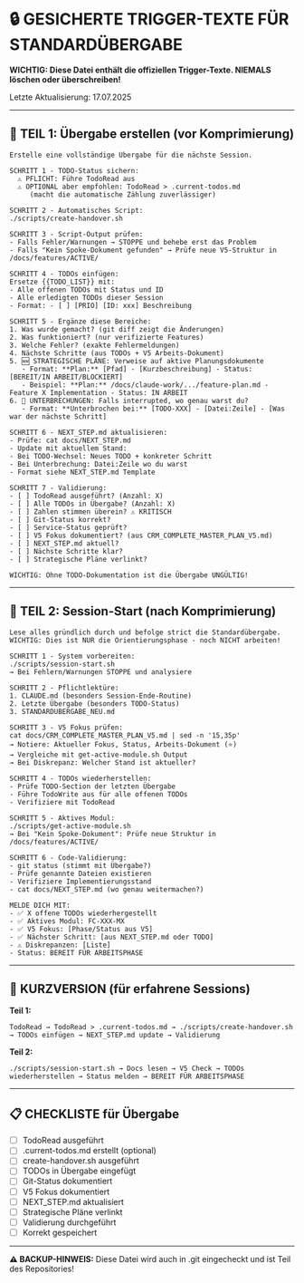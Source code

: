 # 🔒 GESICHERTE TRIGGER-TEXTE FÜR STANDARDÜBERGABE

**WICHTIG: Diese Datei enthält die offiziellen Trigger-Texte. NIEMALS löschen oder überschreiben!**

Letzte Aktualisierung: 17.07.2025

---

## 📝 TEIL 1: Übergabe erstellen (vor Komprimierung)

```
Erstelle eine vollständige Übergabe für die nächste Session.

SCHRITT 1 - TODO-Status sichern:
  ⚠️ PFLICHT: Führe TodoRead aus
  ⚠️ OPTIONAL aber empfohlen: TodoRead > .current-todos.md
     (macht die automatische Zählung zuverlässiger)

SCHRITT 2 - Automatisches Script:
./scripts/create-handover.sh

SCHRITT 3 - Script-Output prüfen:
- Falls Fehler/Warnungen → STOPPE und behebe erst das Problem
- Falls "Kein Spoke-Dokument gefunden" → Prüfe neue V5-Struktur in /docs/features/ACTIVE/

SCHRITT 4 - TODOs einfügen:
Ersetze {{TODO_LIST}} mit:
- Alle offenen TODOs mit Status und ID
- Alle erledigten TODOs dieser Session
- Format: - [ ] [PRIO] [ID: xxx] Beschreibung

SCHRITT 5 - Ergänze diese Bereiche:
1. Was wurde gemacht? (git diff zeigt die Änderungen)
2. Was funktioniert? (nur verifizierte Features)
3. Welche Fehler? (exakte Fehlermeldungen)
4. Nächste Schritte (aus TODOs + V5 Arbeits-Dokument)
5. 🆕 STRATEGISCHE PLÄNE: Verweise auf aktive Planungsdokumente
   - Format: **Plan:** [Pfad] - [Kurzbeschreibung] - Status: [BEREIT/IN ARBEIT/BLOCKIERT]
   - Beispiel: **Plan:** /docs/claude-work/.../feature-plan.md - Feature X Implementation - Status: IN ARBEIT
6. 🚨 UNTERBRECHUNGEN: Falls interrupted, wo genau warst du?
   - Format: **Unterbrochen bei:** [TODO-XXX] - [Datei:Zeile] - [Was war der nächste Schritt]

SCHRITT 6 - NEXT_STEP.md aktualisieren:
- Prüfe: cat docs/NEXT_STEP.md
- Update mit aktuellem Stand:
- Bei TODO-Wechsel: Neues TODO + konkreter Schritt
- Bei Unterbrechung: Datei:Zeile wo du warst
- Format siehe NEXT_STEP.md Template 

SCHRITT 7 - Validierung:
- [ ] TodoRead ausgeführt? (Anzahl: X)
- [ ] Alle TODOs in Übergabe? (Anzahl: X)
- [ ] Zahlen stimmen überein? ⚠️ KRITISCH
- [ ] Git-Status korrekt?
- [ ] Service-Status geprüft?
- [ ] V5 Fokus dokumentiert? (aus CRM_COMPLETE_MASTER_PLAN_V5.md)
- [ ] NEXT_STEP.md aktuell?
- [ ] Nächste Schritte klar?
- [ ] Strategische Pläne verlinkt?

WICHTIG: Ohne TODO-Dokumentation ist die Übergabe UNGÜLTIG!
```

---

## 🚀 TEIL 2: Session-Start (nach Komprimierung)

```
Lese alles gründlich durch und befolge strict die Standardübergabe.
WICHTIG: Dies ist NUR die Orientierungsphase - noch NICHT arbeiten!

SCHRITT 1 - System vorbereiten:
./scripts/session-start.sh
→ Bei Fehlern/Warnungen STOPPE und analysiere

SCHRITT 2 - Pflichtlektüre:
1. CLAUDE.md (besonders Session-Ende-Routine)
2. Letzte Übergabe (besonders TODO-Status)
3. STANDARDUBERGABE_NEU.md

SCHRITT 3 - V5 Fokus prüfen:
cat docs/CRM_COMPLETE_MASTER_PLAN_V5.md | sed -n '15,35p'
→ Notiere: Aktueller Fokus, Status, Arbeits-Dokument (⭐)
→ Vergleiche mit get-active-module.sh Output
→ Bei Diskrepanz: Welcher Stand ist aktueller?

SCHRITT 4 - TODOs wiederherstellen:
- Prüfe TODO-Section der letzten Übergabe
- Führe TodoWrite aus für alle offenen TODOs
- Verifiziere mit TodoRead

SCHRITT 5 - Aktives Modul:
./scripts/get-active-module.sh
→ Bei "Kein Spoke-Dokument": Prüfe neue Struktur in /docs/features/ACTIVE/

SCHRITT 6 - Code-Validierung:
- git status (stimmt mit Übergabe?)
- Prüfe genannte Dateien existieren
- Verifiziere Implementierungsstand
- cat docs/NEXT_STEP.md (wo genau weitermachen?)

MELDE DICH MIT:
- ✅ X offene TODOs wiederhergestellt
- ✅ Aktives Modul: FC-XXX-MX 
- ✅ V5 Fokus: [Phase/Status aus V5]
- ✅ Nächster Schritt: [aus NEXT_STEP.md oder TODO]
- ⚠️ Diskrepanzen: [Liste]
- Status: BEREIT FÜR ARBEITSPHASE
```

---

## 🎯 KURZVERSION (für erfahrene Sessions)

**Teil 1:** 
```
TodoRead → TodoRead > .current-todos.md → ./scripts/create-handover.sh → TODOs einfügen → NEXT_STEP.md update → Validierung
```

**Teil 2:**
```
./scripts/session-start.sh → Docs lesen → V5 Check → TODOs wiederherstellen → Status melden → BEREIT FÜR ARBEITSPHASE
```

---

## 📋 CHECKLISTE für Übergabe

- [ ] TodoRead ausgeführt
- [ ] .current-todos.md erstellt (optional)
- [ ] create-handover.sh ausgeführt
- [ ] TODOs in Übergabe eingefügt
- [ ] Git-Status dokumentiert
- [ ] V5 Fokus dokumentiert
- [ ] NEXT_STEP.md aktualisiert
- [ ] Strategische Pläne verlinkt
- [ ] Validierung durchgeführt
- [ ] Korrekt gespeichert

---

**⚠️ BACKUP-HINWEIS:** Diese Datei wird auch in .git eingecheckt und ist Teil des Repositories!